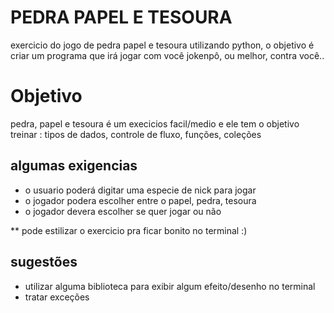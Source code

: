  # PEDRA PAPEL E TESOURA

 <p>  </p>

<p>exercicio do jogo de pedra papel e tesoura utilizando python,  o objetivo é criar um programa que irá jogar com você jokenpô, ou melhor, contra você.. </p>

# Objetivo 

<p> pedra, papel e tesoura é um execicios facil/medio e ele tem o objetivo treinar : tipos de dados, controle de fluxo, funções, coleções </p>

## algumas exigencias 

<ul> 
<li> o usuario poderá digitar uma especie de nick para jogar </li>
<li> o jogador podera escolher entre o papel, pedra, tesoura</li>
<li> o jogador devera escolher se quer jogar ou não </li>
</ul>

** pode estilizar o exercicio pra ficar bonito no terminal :) 

## sugestões
<ul> 
<li> utilizar alguma biblioteca para exibir algum efeito/desenho no terminal  </li>
<li> tratar exceções </li>

</ul>


